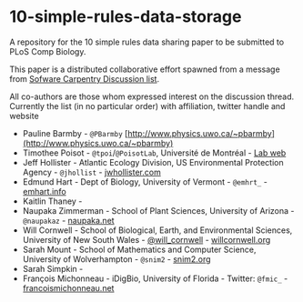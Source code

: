 # 10-simple-rules-data-storage

A repository for the 10 simple rules data sharing paper to be submitted to PLoS
Comp Biology.

This paper is a distributed collaborative effort spawned from a message from
[Sofware Carpentry Discussion list][swcl].

All co-authors are those whom expressed interest on the discussion thread.
Currently the list (in no particular order) with affiliation, twitter handle and
website

* Pauline Barmby - `@PBarmby` [http://www.physics.uwo.ca/~pbarmby](http://www.physics.uwo.ca/~pbarmby)
* Timothee Poisot - `@tpoi`/`@PoisotLab`, Université de Montréal - [Lab web](http://poisotlab.io)
* Jeff Hollister - Atlantic Ecology Division, US Environmental Protection Agency - `@jhollist` - [jwhollister.com](http://jwhollister.com)
* Edmund Hart - Dept of Biology, University of Vermont - `@emhrt_` - [emhart.info](http://emhart.info)
* Kaitlin Thaney -
* Naupaka Zimmerman - School of Plant Sciences, University of Arizona - `@naupakaz` - [naupaka.net](http://naupaka.net)
* Will Cornwell - School of Biological, Earth, and Environmental Sciences, University of New South Wales - [@will_cornwell](https://twitter.com/will_cornwell) - [willcornwell.org](http://willcornwell.org)
* Sarah Mount - School of Mathematics and Computer Science, University of Wolverhampton - `@snim2` - [snim2.org](http://snim2.org)
* Sarah Simpkin -
* François Michonneau - iDigBio, University of Florida - Twitter: `@fmic_` - [francoismichonneau.net](http://francoismichonneau.net)


[swcl]: http://lists.software-carpentry.org/mailman/listinfo/discuss_lists.software-carpentry.org

